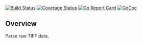 [![Build Status](https://travis-ci.org/dsoprea/go-tiff-image-structure.svg?branch=master)](https://travis-ci.org/dsoprea/go-tiff-image-structure)
[![Coverage Status](https://coveralls.io/repos/github/dsoprea/go-tiff-image-structure/badge.svg?branch=master)](https://coveralls.io/github/dsoprea/go-tiff-image-structure?branch=master)
[![Go Report Card](https://goreportcard.com/badge/github.com/dsoprea/go-tiff-image-structure)](https://goreportcard.com/report/github.com/dsoprea/go-tiff-image-structure)
[![GoDoc](https://godoc.org/github.com/dsoprea/go-tiff-image-structure?status.svg)](https://godoc.org/github.com/dsoprea/go-tiff-image-structure)

## Overview

Parse raw TIFF data.
